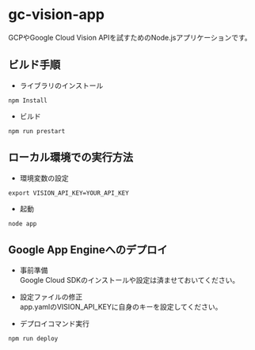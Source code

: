 # gc-vision-app
GCPやGoogle Cloud Vision APIを試すためのNode.jsアプリケーションです。

## ビルド手順
- ライブラリのインストール
```
npm Install
```

- ビルド
```
npm run prestart
```


## ローカル環境での実行方法
- 環境変数の設定
```
export VISION_API_KEY=YOUR_API_KEY
```

- 起動
```
node app
```

## Google App Engineへのデプロイ

- 事前準備  
Google Cloud SDKのインストールや設定は済ませておいてください。

- 設定ファイルの修正  
app.yamlのVISION_API_KEYに自身のキーを設定してください。

- デプロイコマンド実行
```
npm run deploy
```

